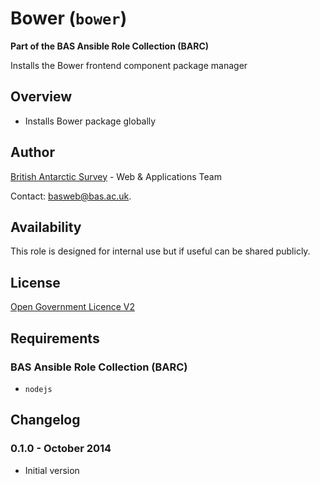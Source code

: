 # Bower (`bower`)

**Part of the BAS Ansible Role Collection (BARC)**

Installs the Bower frontend component package manager

## Overview

* Installs Bower package globally

## Author

[British Antarctic Survey](http://www.antarctica.ac.uk) - Web & Applications Team

Contact: [basweb@bas.ac.uk](mailto:basweb@bas.ac.uk).

## Availability

This role is designed for internal use but if useful can be shared publicly.

## License

[Open Government Licence V2](https://www.nationalarchives.gov.uk/doc/open-government-licence/version/2/)

## Requirements

### BAS Ansible Role Collection (BARC)

* `nodejs`

## Changelog

### 0.1.0 - October 2014

* Initial version
